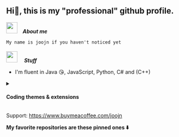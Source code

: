 ## Hi👋, this is my "professional" github profile.

<img src="https://media.giphy.com/media/ObNTw8Uzwy6KQ/giphy.gif" width="30px">&emsp;***About me***

`My name is joojn if you haven't noticed yet`
<br><br>
<img src="https://media.giphy.com/media/xT77Y1T0zY1gR5qe5O/giphy.gif" width="30px"> &emsp;***Stuff***

- I'm fluent in Java 😘, JavaScript, Python, C# and (C++)

<details>
  <summary><h4>Coding themes & extensions</h4></summary>
  
#### Themes:
```
One Dark Pro
Github Theme
Palenight
```
  
#### Fonts:
```
JetBrains Mono
Inter
```

#### Vscode Extensions:
```markdown
Error lens
Github Copilot
Prettier
```

#### IntellJ Plugins:
```
MC Dev plugin
ASM Viewer
Atom Material Icons
Github Copilot
```
  
</details>


Support: https://www.buymeacoffee.com/joojn

**My favorite repositories are these pinned ones ⬇️**
